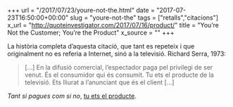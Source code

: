 +++
url = "/2017/07/23/youre-not-the.html"
date = "2017-07-23T16:50:00+00:00"
slug = "youre-not-the"
tags = ["retalls","citacions"]
x_url = "http://quoteinvestigator.com/2017/07/16/product/"
title = "You’re Not the Customer; You’re the Product"
x_source = ""
+++


La història completa d’aquesta citació, que tant es repeteix i que originalment no es referia a Internet, sinó a la televisió. Richard Serra, 1973:

> […] En la difusió comercial, l’espectador paga pel privilegi de ser venut. És el consumidor qui és consumit. Tu ets el producte de la televisió. Ets lliurat a l’anunciant que és el client […]

*Tant si pagues com si no*, [tu ets el producte](/2013/02/01/im-not-the.html).


